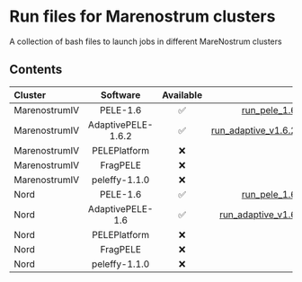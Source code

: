 # Run files for Marenostrum clusters
A collection of bash files to launch jobs in different MareNostrum clusters

## Contents
| **Cluster** | Software | Available | File |
| :------ | :-------: | :-------: | -------: |
| MarenostrumIV | PELE-1.6 | :white_check_mark: | [run_pele_1.6.sh](https://github.com/martimunicoy/MN_bash_runners/blob/main/run_files/marenostrumIV/run_pele_1.6.sh) |
| MarenostrumIV | AdaptivePELE-1.6.2 | :white_check_mark: | [run_adaptive_v1.6.2.sh](https://github.com/martimunicoy/MN_bash_runners/blob/main/run_files/marenostrumIV/run_adaptive_v1.6.2.sh) |
| MarenostrumIV | PELEPlatform | :x: |  |
| MarenostrumIV | FragPELE | :x: |  |
| MarenostrumIV | peleffy-1.1.0 | :x: |  |
| Nord | PELE-1.6 | :white_check_mark: | [run_pele_1.6.sh](https://github.com/martimunicoy/MN_bash_runners/blob/main/run_files/nord/run_pele_1.6.sh) |
| Nord | AdaptivePELE-1.6 | :white_check_mark: | [run_adaptive_v1.6.sh](https://github.com/martimunicoy/MN_bash_runners/blob/main/run_files/nord/run_adaptive_v1.6.sh) |
| Nord | PELEPlatform | :x: |  |
| Nord | FragPELE | :x: |  |
| Nord | peleffy-1.1.0 | :x: |  |
